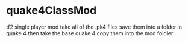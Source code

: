 # quake4ClassMod
tf2 single player mod
take all of the .pk4 files save them into a folder in quake 4 then take the base quake 4 copy them into the mod foldier 
